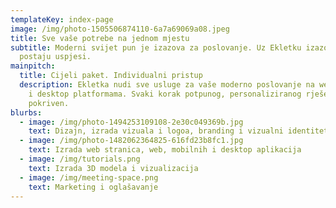 ```yaml
---
templateKey: index-page
image: /img/photo-1505506874110-6a7a69069a08.jpeg
title: Sve vaše potrebe na jednom mjestu
subtitle: Moderni svijet pun je izazova za poslovanje. Uz Ekletku izazovi
  postaju uspjesi.
mainpitch:
  title: Cijeli paket. Individualni pristup
  description: Ekletka nudi sve usluge za vaše moderno poslovanje na web, mobilnim
    i desktop platformama. Svaki korak potpunog, personaliziranog rješenja je
    pokriven.
blurbs:
  - image: /img/photo-1494253109108-2e30c049369b.jpg
    text: Dizajn, izrada vizuala i logoa, branding i vizualni identitet
  - image: /img/photo-1482062364825-616fd23b8fc1.jpg
    text: Izrada web stranica, web, mobilnih i desktop aplikacija
  - image: /img/tutorials.png
    text: Izrada 3D modela i vizualizacija
  - image: /img/meeting-space.png
    text: Marketing i oglašavanje
---
```

